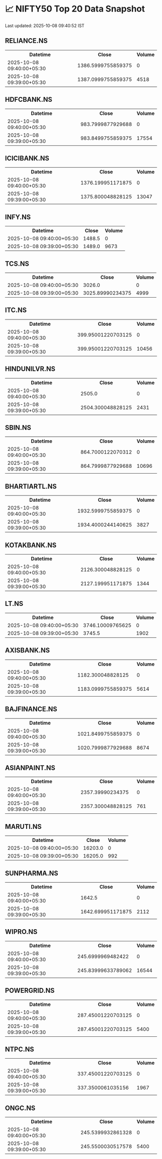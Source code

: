 # 📈 NIFTY50 Top 20 Data Snapshot

Last updated: 2025-10-08 09:40:52 IST

## RELIANCE.NS

<table>
  <tr><th>Datetime</th><th>Close</th><th>Volume</th></tr>
  <tr><td>2025-10-08 09:40:00+05:30</td><td>1386.5999755859375</td><td>0</td></tr>
  <tr><td>2025-10-08 09:39:00+05:30</td><td>1387.0999755859375</td><td>4518</td></tr>
</table>

## HDFCBANK.NS

<table>
  <tr><th>Datetime</th><th>Close</th><th>Volume</th></tr>
  <tr><td>2025-10-08 09:40:00+05:30</td><td>983.7999877929688</td><td>0</td></tr>
  <tr><td>2025-10-08 09:39:00+05:30</td><td>983.8499755859375</td><td>17554</td></tr>
</table>

## ICICIBANK.NS

<table>
  <tr><th>Datetime</th><th>Close</th><th>Volume</th></tr>
  <tr><td>2025-10-08 09:40:00+05:30</td><td>1376.199951171875</td><td>0</td></tr>
  <tr><td>2025-10-08 09:39:00+05:30</td><td>1375.800048828125</td><td>13047</td></tr>
</table>

## INFY.NS

<table>
  <tr><th>Datetime</th><th>Close</th><th>Volume</th></tr>
  <tr><td>2025-10-08 09:40:00+05:30</td><td>1488.5</td><td>0</td></tr>
  <tr><td>2025-10-08 09:39:00+05:30</td><td>1489.0</td><td>9673</td></tr>
</table>

## TCS.NS

<table>
  <tr><th>Datetime</th><th>Close</th><th>Volume</th></tr>
  <tr><td>2025-10-08 09:40:00+05:30</td><td>3026.0</td><td>0</td></tr>
  <tr><td>2025-10-08 09:39:00+05:30</td><td>3025.89990234375</td><td>4999</td></tr>
</table>

## ITC.NS

<table>
  <tr><th>Datetime</th><th>Close</th><th>Volume</th></tr>
  <tr><td>2025-10-08 09:40:00+05:30</td><td>399.95001220703125</td><td>0</td></tr>
  <tr><td>2025-10-08 09:39:00+05:30</td><td>399.95001220703125</td><td>10456</td></tr>
</table>

## HINDUNILVR.NS

<table>
  <tr><th>Datetime</th><th>Close</th><th>Volume</th></tr>
  <tr><td>2025-10-08 09:40:00+05:30</td><td>2505.0</td><td>0</td></tr>
  <tr><td>2025-10-08 09:39:00+05:30</td><td>2504.300048828125</td><td>2431</td></tr>
</table>

## SBIN.NS

<table>
  <tr><th>Datetime</th><th>Close</th><th>Volume</th></tr>
  <tr><td>2025-10-08 09:40:00+05:30</td><td>864.7000122070312</td><td>0</td></tr>
  <tr><td>2025-10-08 09:39:00+05:30</td><td>864.7999877929688</td><td>10696</td></tr>
</table>

## BHARTIARTL.NS

<table>
  <tr><th>Datetime</th><th>Close</th><th>Volume</th></tr>
  <tr><td>2025-10-08 09:40:00+05:30</td><td>1932.5999755859375</td><td>0</td></tr>
  <tr><td>2025-10-08 09:39:00+05:30</td><td>1934.4000244140625</td><td>3827</td></tr>
</table>

## KOTAKBANK.NS

<table>
  <tr><th>Datetime</th><th>Close</th><th>Volume</th></tr>
  <tr><td>2025-10-08 09:40:00+05:30</td><td>2126.300048828125</td><td>0</td></tr>
  <tr><td>2025-10-08 09:39:00+05:30</td><td>2127.199951171875</td><td>1344</td></tr>
</table>

## LT.NS

<table>
  <tr><th>Datetime</th><th>Close</th><th>Volume</th></tr>
  <tr><td>2025-10-08 09:40:00+05:30</td><td>3746.10009765625</td><td>0</td></tr>
  <tr><td>2025-10-08 09:39:00+05:30</td><td>3745.5</td><td>1902</td></tr>
</table>

## AXISBANK.NS

<table>
  <tr><th>Datetime</th><th>Close</th><th>Volume</th></tr>
  <tr><td>2025-10-08 09:40:00+05:30</td><td>1182.300048828125</td><td>0</td></tr>
  <tr><td>2025-10-08 09:39:00+05:30</td><td>1183.0999755859375</td><td>5614</td></tr>
</table>

## BAJFINANCE.NS

<table>
  <tr><th>Datetime</th><th>Close</th><th>Volume</th></tr>
  <tr><td>2025-10-08 09:40:00+05:30</td><td>1021.8499755859375</td><td>0</td></tr>
  <tr><td>2025-10-08 09:39:00+05:30</td><td>1020.7999877929688</td><td>8674</td></tr>
</table>

## ASIANPAINT.NS

<table>
  <tr><th>Datetime</th><th>Close</th><th>Volume</th></tr>
  <tr><td>2025-10-08 09:40:00+05:30</td><td>2357.39990234375</td><td>0</td></tr>
  <tr><td>2025-10-08 09:39:00+05:30</td><td>2357.300048828125</td><td>761</td></tr>
</table>

## MARUTI.NS

<table>
  <tr><th>Datetime</th><th>Close</th><th>Volume</th></tr>
  <tr><td>2025-10-08 09:40:00+05:30</td><td>16203.0</td><td>0</td></tr>
  <tr><td>2025-10-08 09:39:00+05:30</td><td>16205.0</td><td>992</td></tr>
</table>

## SUNPHARMA.NS

<table>
  <tr><th>Datetime</th><th>Close</th><th>Volume</th></tr>
  <tr><td>2025-10-08 09:40:00+05:30</td><td>1642.5</td><td>0</td></tr>
  <tr><td>2025-10-08 09:39:00+05:30</td><td>1642.699951171875</td><td>2112</td></tr>
</table>

## WIPRO.NS

<table>
  <tr><th>Datetime</th><th>Close</th><th>Volume</th></tr>
  <tr><td>2025-10-08 09:40:00+05:30</td><td>245.6999969482422</td><td>0</td></tr>
  <tr><td>2025-10-08 09:39:00+05:30</td><td>245.83999633789062</td><td>16544</td></tr>
</table>

## POWERGRID.NS

<table>
  <tr><th>Datetime</th><th>Close</th><th>Volume</th></tr>
  <tr><td>2025-10-08 09:40:00+05:30</td><td>287.45001220703125</td><td>0</td></tr>
  <tr><td>2025-10-08 09:39:00+05:30</td><td>287.45001220703125</td><td>5400</td></tr>
</table>

## NTPC.NS

<table>
  <tr><th>Datetime</th><th>Close</th><th>Volume</th></tr>
  <tr><td>2025-10-08 09:40:00+05:30</td><td>337.45001220703125</td><td>0</td></tr>
  <tr><td>2025-10-08 09:39:00+05:30</td><td>337.3500061035156</td><td>1967</td></tr>
</table>

## ONGC.NS

<table>
  <tr><th>Datetime</th><th>Close</th><th>Volume</th></tr>
  <tr><td>2025-10-08 09:40:00+05:30</td><td>245.5399932861328</td><td>0</td></tr>
  <tr><td>2025-10-08 09:39:00+05:30</td><td>245.5500030517578</td><td>5400</td></tr>
</table>

